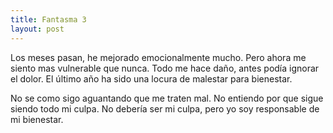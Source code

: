 ```yaml
---
title: Fantasma 3
layout: post
---
```


Los meses pasan, he mejorado emocionalmente mucho. Pero ahora me
siento mas vulnerable que nunca. Todo me hace daño, antes podía
ignorar el dolor. El último año ha sido una locura de malestar para
bienestar.

No se como sigo aguantando que me traten mal. No entiendo por que
sigue siendo todo mi culpa. No debería ser mi culpa, pero yo soy
responsable de mi bienestar.
